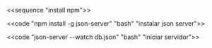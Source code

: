 <<sequence "install npm">>

<<code "npm install -g json-server" "bash" "instalar json server">>

<<code "json-server --watch db.json" "bash" "iniciar servidor">>
